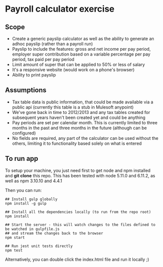 # Payroll calculator exercise

## Scope
- Create a generic payslip calculator as well as the ability to generate an adhoc payslip (rather than a payroll run)
- Payslip to include the features: gross and net income per pay period, employer super contribution based on a variable percentage per pay period, tax paid per pay period
- Limit amount of super that can be applied to 50% or less of salary
- It's a responsive website (would work on a phone's browser)
- Ability to print payslip

## Assumptions
- Tax table data is public information, that could be made available via a public api (currently this table is a stub in Mulesoft anypoint)
- We've gone back in time to 2012/2013 and any tax tables created for subsequent years haven't been created yet and could be anything
- Pay periods are set per calendar month. This is currently limited to three months in the past and three months in the future (although can be configured)
- No fields are required, any part of the calculator can be used without the others, limiting it to functionality based solely on what is entered

## To run app

To setup your machine, you just need first to get node and npm installed and **git clone** this repo.
This has been tested with node 5.11.0 and 6.11.2, as well as npm 3.10.10 and 4.4.1

Then you can run:

    ## Install gulp globally
    npm install -g gulp

    ## Install all the dependencies locally (to run from the repo root)
    npm install

    ## Start the server - this will watch changes to the files defined to be watched in gulpfile.js
    ## and stream the changes back to the browser
    npm start

    ## Run jest unit tests directly
    npm test

Alternatively, you can double click the index.html file and run it locally ;)
